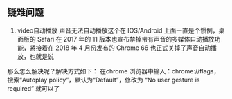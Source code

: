 




## 疑难问题 
1. video自动播放
声音无法自动播放这个在 IOS/Android 上面一直是个惯例，桌面版的 Safari 在 2017 年的 11 版本也宣布禁掉带有声音的多媒体自动播放功能，紧接着在 2018 年 4 月份发布的 Chrome 66 也正式关掉了声音自动播放，也就是说 <audio autopaly> <video autoplay>在桌面版浏览器也将失效。

那么怎么解决呢？解决方式如下：
在chrome 浏览器中输入：chrome://flags，搜索“Autoplay policy”，默认为“Default”，修改为 “No user gesture is required” 就可以了
